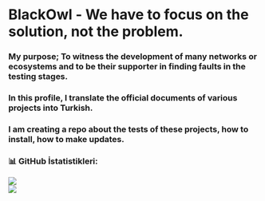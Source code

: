 # BlackOwl - We have to focus on the solution, not the problem.

### My purpose; To witness the development of many networks or ecosystems and to be their supporter in finding faults in the testing stages.

### In this profile, I translate the official documents of various projects into Turkish.

### I am creating a repo about the tests of these projects, how to install, how to make updates.

### 📊 GitHub İstatistikleri:
![](https://github-readme-stats.vercel.app/api?username=brsbrc&theme=jolly&hide_border=true&include_all_commits=true&count_private=false)<br/>
![](https://github-readme-streak-stats.herokuapp.com/?user=brsbrc&theme=jolly&hide_border=true)<br/>




